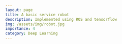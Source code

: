 ```yaml
---
layout: page
title: A basic service robot
description: Implemented using ROS and tensorflow
img: /assets/img/robot.jpg
importance: 4
category: Deep Learning
---
```


